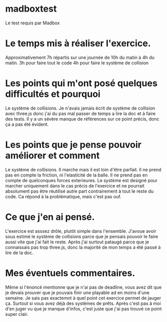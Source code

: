 # madboxtest
Le test requis par Madbox

# Le temps mis à réaliser l'exercice.
Approximativement 7h répartis sur une journée de 10h du matin à 4h du matin.
3h pour faire tout le code
4h pour faire le système de collision

# Les points qui m'ont posé quelques difficultés et pourquoi
Le système de collisions. 
Je n'avais jamais écrit de système de collision avec three.js donc j'ai du pas mal passer de temps a lire la doc et à faire des tests.
Il y a un sévère manque de références sur ce point précis, donc ça a pas été évident.

# Les points que je pense pouvoir améliorer et comment
Le système de collisions.
Il marche mais il est loin d'être parfait. 
Il ne prend pas en compte la friction, ni l'elasticité de la balle. 
Il ne prend pas en compte de quelconques forces exterieures.
Le système est designé pour marcher uniquement dans le cas précis de l'exercice et ne pourrait absolument pas être réutilisé autre part contrairement à tout le reste du code.
Ca répond à la problématique, mais c'est pas ouf.

# Ce que j'en ai pensé.
L'exercice est asssez drôle, plutôt simple dans l'ensemble.
J'avoue avoir sous estimé le système de collisions parce que je pensais pouvoir le faire aussi vite que j'ai fait le reste. 
Après j'ai surtout pataugé parce que je connaissais pas trop three.js, donc la majorité de mon temps a été passé à lire de la doc.

# Mes éventuels commentaires.
Même si l'énoncé mentionne que je n'ai pas de deadline, vous avez dit que je devais prouver que je pouvais finir une playable ad en moins d'une semaine. 
Je sais pas exactemnt à quel point cet exercice permet de jauger ça. Surtout si vous avez déjà des systèmes de prêts.
Après c'est pas à moi d'en juger vu que je manque d'infos, c'est juste que j'ai pas trouvé ce point super clair.